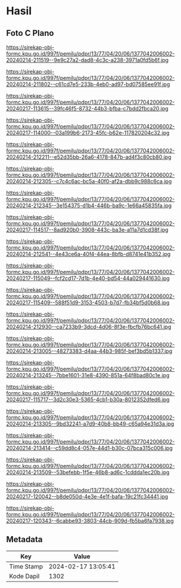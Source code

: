 # Hasil

## Foto C Plano

https://sirekap-obj-formc.kpu.go.id/997f/pemilu/pdpr/13/77/04/20/06/1377042006002-20240214-211519--9e9c27a2-dad8-4c3c-a238-3971a0fd5b6f.jpg

https://sirekap-obj-formc.kpu.go.id/997f/pemilu/pdpr/13/77/04/20/06/1377042006002-20240214-211802--c61cd7e5-233b-4eb0-ad97-bd07585ee91f.jpg

https://sirekap-obj-formc.kpu.go.id/997f/pemilu/pdpr/13/77/04/20/06/1377042006002-20240217-113615--39fc46f5-8732-44b3-bfba-c7bdd2fbca20.jpg

https://sirekap-obj-formc.kpu.go.id/997f/pemilu/pdpr/13/77/04/20/06/1377042006002-20240217-114000--03a199b6-2173-45fc-b62e-117820204c32.jpg

https://sirekap-obj-formc.kpu.go.id/997f/pemilu/pdpr/13/77/04/20/06/1377042006002-20240214-212211--e52d35bb-26a6-4178-847b-ad4f3c80cb80.jpg

https://sirekap-obj-formc.kpu.go.id/997f/pemilu/pdpr/13/77/04/20/06/1377042006002-20240214-212305--c7c4c6ac-bc5a-40f0-af2a-dbb9c988c6ca.jpg

https://sirekap-obj-formc.kpu.go.id/997f/pemilu/pdpr/13/77/04/20/06/1377042006002-20240214-212345--3e154375-d1b4-446b-ba9c-1e66a45835fa.jpg

https://sirekap-obj-formc.kpu.go.id/997f/pemilu/pdpr/13/77/04/20/06/1377042006002-20240217-114517--8ad920b0-3908-443c-ba3e-a11a7d1cd38f.jpg

https://sirekap-obj-formc.kpu.go.id/997f/pemilu/pdpr/13/77/04/20/06/1377042006002-20240214-212541--4e43ce6a-40f4-44ea-8bfb-d8741e41b352.jpg

https://sirekap-obj-formc.kpu.go.id/997f/pemilu/pdpr/13/77/04/20/06/1377042006002-20240217-115049--fcf2cd17-7d1b-4e40-bd54-44a029441630.jpg

https://sirekap-obj-formc.kpu.go.id/997f/pemilu/pdpr/13/77/04/20/06/1377042006002-20240217-115409--588f51d9-3153-4503-b7d7-fb34bf5d0b68.jpg

https://sirekap-obj-formc.kpu.go.id/997f/pemilu/pdpr/13/77/04/20/06/1377042006002-20240214-212930--ca7233b9-3dcd-4d06-8f3e-fbcfb76bc641.jpg

https://sirekap-obj-formc.kpu.go.id/997f/pemilu/pdpr/13/77/04/20/06/1377042006002-20240214-213005--48273383-d4aa-44b3-985f-bef3bd5b1337.jpg

https://sirekap-obj-formc.kpu.go.id/997f/pemilu/pdpr/13/77/04/20/06/1377042006002-20240214-213245--7bbe1601-31e8-4390-851a-64f8bad80c1e.jpg

https://sirekap-obj-formc.kpu.go.id/997f/pemilu/pdpr/13/77/04/20/06/1377042006002-20240217-115717--3d2c30e3-5365-4cb1-b30a-8012352dfed6.jpg

https://sirekap-obj-formc.kpu.go.id/997f/pemilu/pdpr/13/77/04/20/06/1377042006002-20240214-213305--9bd32241-a7d9-40b8-bb49-c65a94e31d3a.jpg

https://sirekap-obj-formc.kpu.go.id/997f/pemilu/pdpr/13/77/04/20/06/1377042006002-20240214-213414--c59dd8c4-057e-44d1-b30c-07bca315c006.jpg

https://sirekap-obj-formc.kpu.go.id/997f/pemilu/pdpr/13/77/04/20/06/1377042006002-20240214-213509--53befebb-1f5e-46b8-ad6c-1cddda1ec20b.jpg

https://sirekap-obj-formc.kpu.go.id/997f/pemilu/pdpr/13/77/04/20/06/1377042006002-20240217-120042--b8de050d-4e3e-4e1f-bafa-19c21fc34441.jpg

https://sirekap-obj-formc.kpu.go.id/997f/pemilu/pdpr/13/77/04/20/06/1377042006002-20240217-120343--6cabbe93-3803-44cb-909d-fb5ba6fa7938.jpg


## Metadata

| Key        | Value               |
| ---------- | ------------------- |
| Time Stamp | 2024-02-17 13:05:41 |
| Kode Dapil | 1302                |



